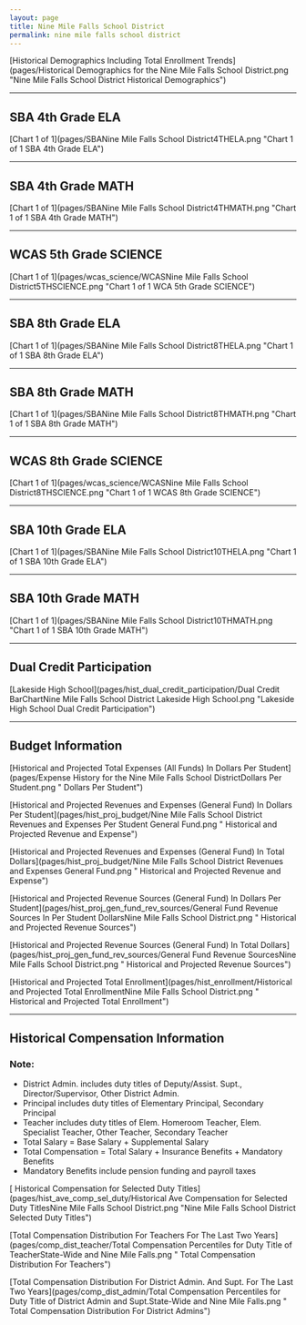 ```yaml
---
layout: page
title: Nine Mile Falls School District
permalink: nine mile falls school district
---
```



[Historical Demographics Including Total Enrollment Trends](pages/Historical Demographics for the Nine Mile Falls School District.png "Nine Mile Falls School District Historical Demographics")

___

## SBA 4th Grade ELA

[Chart 1 of 1](pages/SBANine Mile Falls School District4THELA.png "Chart 1 of 1 SBA 4th Grade ELA")


___

## SBA 4th Grade MATH

[Chart 1 of 1](pages/SBANine Mile Falls School District4THMATH.png "Chart 1 of 1 SBA 4th Grade MATH")


___

## WCAS 5th Grade SCIENCE

[Chart 1 of 1](pages/wcas_science/WCASNine Mile Falls School District5THSCIENCE.png "Chart 1 of 1 WCA 5th Grade SCIENCE")


___

## SBA 8th Grade ELA

[Chart 1 of 1](pages/SBANine Mile Falls School District8THELA.png "Chart 1 of 1 SBA 8th Grade ELA")


___

## SBA 8th Grade MATH

[Chart 1 of 1](pages/SBANine Mile Falls School District8THMATH.png "Chart 1 of 1 SBA 8th Grade MATH")


___

## WCAS 8th Grade SCIENCE

[Chart 1 of 1](pages/wcas_science/WCASNine Mile Falls School District8THSCIENCE.png "Chart 1 of 1 WCAS 8th Grade SCIENCE")


___

## SBA 10th Grade ELA

[Chart 1 of 1](pages/SBANine Mile Falls School District10THELA.png "Chart 1 of 1 SBA 10th Grade ELA")


___

## SBA 10th Grade MATH

[Chart 1 of 1](pages/SBANine Mile Falls School District10THMATH.png "Chart 1 of 1 SBA 10th Grade MATH")


___

## Dual Credit Participation

[Lakeside High School](pages/hist_dual_credit_participation/Dual Credit BarChartNine Mile Falls School District Lakeside High School.png "Lakeside High School Dual Credit Participation")


___

## Budget Information

[Historical and Projected Total Expenses (All Funds) In Dollars Per Student](pages/Expense History for the Nine Mile Falls School DistrictDollars Per Student.png " Dollars Per Student")

[Historical and Projected Revenues and Expenses (General Fund) In Dollars Per Student](pages/hist_proj_budget/Nine Mile Falls School District Revenues and Expenses Per Student General Fund.png " Historical and Projected Revenue and Expense")

[Historical and Projected Revenues and Expenses (General Fund) In Total Dollars](pages/hist_proj_budget/Nine Mile Falls School District Revenues and Expenses General Fund.png " Historical and Projected Revenue and Expense")

[Historical and Projected Revenue Sources (General Fund) In Dollars Per Student](pages/hist_proj_gen_fund_rev_sources/General Fund Revenue Sources In Per Student DollarsNine Mile Falls School District.png " Historical and Projected Revenue Sources")

[Historical and Projected Revenue Sources (General Fund) In Total Dollars](pages/hist_proj_gen_fund_rev_sources/General Fund Revenue SourcesNine Mile Falls School District.png " Historical and Projected Revenue Sources")

[Historical and Projected Total Enrollment](pages/hist_enrollment/Historical and Projected Total EnrollmentNine Mile Falls School District.png " Historical and Projected Total Enrollment")


___

## Historical Compensation Information
### Note:
- District Admin. includes duty titles of Deputy/Assist. Supt., Director/Supervisor, Other District Admin.
- Principal includes duty titles of Elementary Principal, Secondary Principal
- Teacher includes duty titles of Elem. Homeroom Teacher, Elem. Specialist Teacher, Other Teacher, Secondary Teacher
- Total Salary = Base Salary + Supplemental Salary
- Total Compensation = Total Salary + Insurance Benefits + Mandatory Benefits
- Mandatory Benefits include pension funding and payroll taxes

[ Historical Compensation for Selected Duty Titles](pages/hist_ave_comp_sel_duty/Historical Ave Compensation for Selected Duty TitlesNine Mile Falls School District.png "Nine Mile Falls School District Selected Duty Titles")

[Total Compensation Distribution For Teachers For The Last Two Years](pages/comp_dist_teacher/Total Compensation Percentiles for Duty Title of TeacherState-Wide and Nine Mile Falls.png " Total Compensation Distribution For Teachers")

[Total Compensation Distribution For District Admin. And Supt. For The Last Two Years](pages/comp_dist_admin/Total Compensation Percentiles for Duty Title of District Admin and Supt.State-Wide and Nine Mile Falls.png " Total Compensation Distribution For District Admins")

